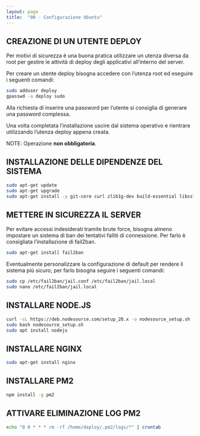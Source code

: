 ```yaml
---
layout: page
title:  "00 - Configurazione Ubuntu"
---
```


## CREAZIONE DI UN UTENTE DEPLOY

Per motivi di sicurezza è una buona pratica utilizzare un utenza diversa da root per gestire le attività di deploy degli applicativi all’interno del server.

Per creare un utente deploy bisogna accedere con l’utenza root ed eseguire i seguenti comandi:

```bash
sudo adduser deploy
gpasswd -a deploy sudo
```

Alla richiesta di inserire una password per l’utente si consiglia di generare una password complessa.

Una volta completata l’installazione uscire dal sistema operativo e rientrare utilizzando l’utenza deploy appena creata.

NOTE: Operazione **non obbligatoria**.

## INSTALLAZIONE DELLE DIPENDENZE DEL SISTEMA

```bash
sudo apt-get update
sudo apt-get upgrade
sudo apt-get install -y git-core curl zlib1g-dev build-essential libssl-dev libreadline-dev libyaml-dev libsqlite3-dev sqlite3 libxml2-dev libxslt1-dev libcurl4-openssl-dev libffi-dev
```

## METTERE IN SICUREZZA IL SERVER

Per evitare accessi indesiderati tramite brute force, bisogna almeno impostare un sistema di ban dei tentativi falliti di connessione. Per farlo è consigliata l’installazione di fail2ban.

```bash
sudo apt-get install fail2ban
```

Eventualmente personalizzare la configurazione di default per rendere il sistema più sicuro; per farlo bisogna seguire i seguenti comandi:

```bash
sudo cp /etc/fail2ban/jail.conf /etc/fail2ban/jail.local
sudo nano /etc/fail2ban/jail.local
```

## INSTALLARE NODE.JS

```bash
curl -sL https://deb.nodesource.com/setup_20.x -o nodesource_setup.sh
sudo bash nodesource_setup.sh
sudo apt install nodejs
```

## INSTALLARE NGINX

```bash
sudo apt-get install nginx
```

## INSTALLARE PM2

```bash
npm install -g pm2
```

## ATTIVARE ELIMINAZIONE LOG PM2

```bash
echo "0 0 * * * rm -rf /home/deploy/.pm2/logs/*" | crontab
```


